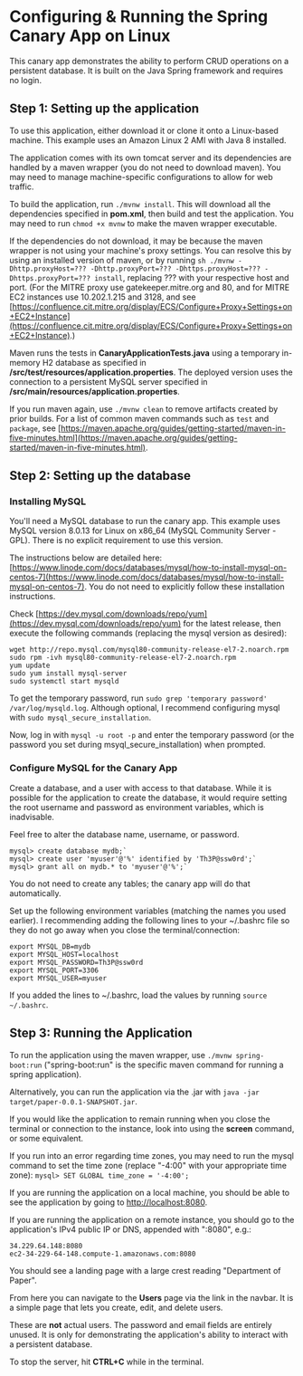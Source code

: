 # Configuring & Running the Spring Canary App on Linux 
This canary app demonstrates the ability to perform CRUD operations on a persistent database. It is built on the Java Spring framework and requires no login.

## Step 1: Setting up the application
To use this application, either download it or clone it onto a Linux-based machine. This example uses an Amazon Linux 2 AMI with Java 8 installed.

The application comes with its own tomcat server and its dependencies are handled by a maven wrapper (you do not need to download maven). You may need to manage machine-specific configurations to allow for web traffic.

To build the application, run ```./mvnw install```.  This will download all the dependencies specified in **pom.xml**, then build and test the application.  You may need to run ```chmod +x mvnw``` to make the maven wrapper executable.

If the dependencies do not download, it may be because the maven wrapper is not using your machine's proxy settings.  You can resolve this by using an installed version of maven, or by running ```sh ./mvnw -Dhttp.proxyHost=??? -Dhttp.proxyPort=??? -Dhttps.proxyHost=??? -Dhttps.proxyPort=??? install```, replacing ??? with your respective host and port. (For the MITRE proxy use gatekeeper.mitre.org and 80, and for MITRE EC2 instances use 10.202.1.215 and 3128, and see [https://confluence.cit.mitre.org/display/ECS/Configure+Proxy+Settings+on+EC2+Instance](https://confluence.cit.mitre.org/display/ECS/Configure+Proxy+Settings+on+EC2+Instance).)

Maven runs the tests in **CanaryApplicationTests.java** using a temporary in-memory H2 database as specified in **/src/test/resources/application.properties**.  The deployed version uses the connection to a persistent MySQL server specified in **/src/main/resources/application.properties**.

If you run maven again, use ```./mvnw clean``` to remove artifacts created by prior builds.  For a list of common maven commands such as `test` and `package`, see [https://maven.apache.org/guides/getting-started/maven-in-five-minutes.html](https://maven.apache.org/guides/getting-started/maven-in-five-minutes.html).

## Step 2: Setting up the database
### Installing MySQL
You'll need a MySQL database to run the canary app.  This example uses MySQL version 8.0.13 for Linux on x86_64 (MySQL Community Server - GPL).  There is no explicit requirement to use this version.

The instructions below are detailed here: [https://www.linode.com/docs/databases/mysql/how-to-install-mysql-on-centos-7](https://www.linode.com/docs/databases/mysql/how-to-install-mysql-on-centos-7).  You do not need to explicitly follow these installation instructions.

Check [https://dev.mysql.com/downloads/repo/yum](https://dev.mysql.com/downloads/repo/yum) for the latest release, then execute the following commands (replacing the mysql version as desired):

```
wget http://repo.mysql.com/mysql80-community-release-el7-2.noarch.rpm
sudo rpm -ivh mysql80-community-release-el7-2.noarch.rpm
yum update
sudo yum install mysql-server
sudo systemctl start mysqld
```

To get the temporary password, run ```sudo grep 'temporary password' /var/log/mysqld.log```. Although optional, I recommend configuring mysql with ```sudo mysql_secure_installation```.

Now, log in with ```mysql -u root -p``` and enter the temporary password (or the password you set during msyql_secure_installation) when prompted. 

### Configure MySQL for the Canary App
Create a database, and a user with access to that database. While it is possible for the application to create the database, it would require setting the root username and password as environment variables, which is inadvisable.

Feel free to alter the database name, username, or password.
```
mysql> create database mydb;`
mysql> create user 'myuser'@'%' identified by 'Th3P@ssw0rd';`
mysql> grant all on mydb.* to 'myuser'@'%';`
```
You do not need to create any tables; the canary app will do that automatically.

Set up the following environment variables (matching the names you used earlier). I recommending adding the following lines to your ~/.bashrc file so they do not go away when you close the terminal/connection:

```
export MYSQL_DB=mydb
export MYSQL_HOST=localhost
export MYSQL_PASSWORD=Th3P@ssw0rd
export MYSQL_PORT=3306
export MYSQL_USER=myuser
```

If you added the lines to ~/.bashrc, load the values by running ```source ~/.bashrc```.

## Step 3: Running the Application
To run the application using the maven wrapper, use ```./mvnw spring-boot:run``` ("spring-boot:run" is the specific maven command for running a spring application).  

Alternatively, you can run the application via the .jar with ```java -jar target/paper-0.0.1-SNAPSHOT.jar```.

If you would like the application to remain running when you close the terminal or connection to the instance, look into using the **screen** command, or some equivalent.

If you run into an error regarding time zones, you may need to run the mysql command to set the time zone (replace "-4:00" with your appropriate time zone): 
```mysql> SET GLOBAL time_zone = '-4:00';```

If you are running the application on a local machine, you should be able to see the application by going to [http://localhost:8080](http://localhost:8080).

If you are running the application on a remote instance, you should go to the application's IPv4 public IP or DNS, appended with ":8080", e.g.:
```
34.229.64.148:8080
ec2-34-229-64-148.compute-1.amazonaws.com:8080
```
You should see a landing page with a large crest reading "Department of Paper".

From here you can navigate to the **Users** page via the link in the navbar.  It is a simple page that lets you create, edit, and delete users.

These are **not** actual users.  The password and email fields are entirely unused.  It is only for demonstrating the application's ability to interact with a persistent database.

To stop the server, hit **CTRL+C** while in the terminal.